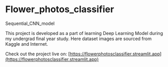 # Flower_photos_classifier
 Sequential_CNN_model

This project is developed as a part of learning Deep Learning Model during my undergrad final year study. Here dataset images are sourced from Kaggle and Internet.  

Check out the project live on: [https://flowerphotosclassifier.streamlit.app](https://flowerphotosclassifier.streamlit.app)

